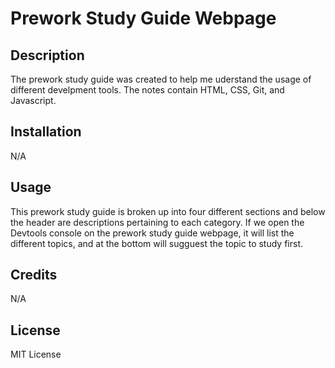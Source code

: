 # Prework Study Guide Webpage

## Description

The prework study guide was created to help me uderstand the usage of different develpment tools. The notes contain HTML, CSS, Git, and Javascript.

## Installation

N/A

## Usage

This prework study guide is broken up into four different sections and below the header are descriptions pertaining to each category. If we open the Devtools console on the prework study guide webpage, it will list the different topics, and at the bottom will sugguest the topic to study first.

## Credits

N/A

## License

MIT License